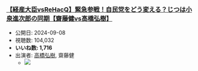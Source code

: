 ### [【経産大臣vsReHacQ】緊急参戦！自民党をどう変える？じつは小泉進次郎の同期【齋藤健vs高橋弘樹】](https://www.youtube.com/watch?v=0t5Zw3UY7pY)
-   公開日: 2024-09-08
-   視聴数: 104,032
-   **いいね数: 1,716**
-   出演者: [高橋弘樹](/rehacq_fan/people/高橋弘樹 "wikilink"), 齋藤健
    - [![](https://img.youtube.com/vi/0t5Zw3UY7pY/hqdefault.jpg)](https://www.youtube.com/watch?v=0t5Zw3UY7pY)
